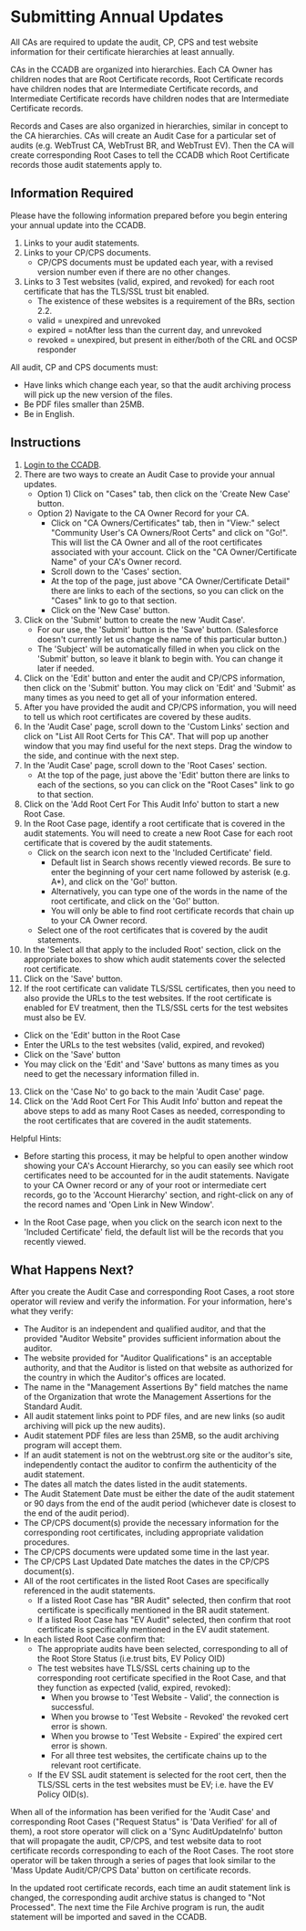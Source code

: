 # Submitting Annual Updates #

All CAs are required to update the audit, CP, CPS and test website information
for their certificate hierarchies at least annually.

CAs in the CCADB are organized into hierarchies. Each CA Owner has children
nodes that are Root Certificate records, Root Certificate records have children
nodes that are Intermediate Certificate records, and Intermediate Certificate
records have children nodes that are Intermediate Certificate records.

Records and Cases are also organized in hierarchies, similar in concept to the
CA hierarchies. CAs will create an Audit Case for a particular set of audits
(e.g. WebTrust CA, WebTrust BR, and WebTrust EV). Then the CA will create
corresponding Root Cases to tell the CCADB which Root Certificate records
those audit statements apply to.

## Information Required ##

Please have the following information prepared before you begin entering your
annual update into the CCADB.

1. Links to your audit statements.
2. Links to your CP/CPS documents.
   * CP/CPS documents must be updated each year, with a revised version number
     even if there are no other changes.
3. Links to 3 Test websites (valid, expired, and revoked) for each root
   certificate that has the TLS/SSL trust bit enabled.
   * The existence of these websites is a requirement of the BRs, section 2.2.
   * valid = unexpired and unrevoked
   * expired = notAfter less than the current day, and unrevoked
   * revoked = unexpired, but present in either/both of the CRL and OCSP
     responder

All audit, CP and CPS documents must:

* Have links which change each year, so that the audit archiving process will
  pick up the new version of the files.
* Be PDF files smaller than 25MB.
* Be in English.

## Instructions ##

1. [Login to the CCADB](getting-started).
2. There are two ways to create an Audit Case to provide your annual updates.
   * Option 1) Click on "Cases" tab, then click on the 'Create New Case'
     button.
   * Option 2) Navigate to the CA Owner Record for your CA.
     * Click on "CA Owners/Certificates" tab, then in "View:" select
       "Community User's CA Owners/Root Certs" and click on "Go!". This will
       list the CA Owner and all of the root certificates associated with your
       account. Click on the "CA Owner/Certificate Name" of your CA's Owner
       record.
     * Scroll down to the 'Cases' section.
     * At the top of the page, just above "CA Owner/Certificate Detail" there
       are links to each of the sections, so you can click on the "Cases" link
       to go to that section.
     * Click on the 'New Case' button.
3. Click on the 'Submit' button to create the new 'Audit Case'.
   * For our use, the 'Submit' button is the 'Save' button. (Salesforce
     doesn't currently let us change the name of this particular button.)
   * The 'Subject' will be automatically filled in when you click on the
     'Submit' button, so leave it blank to begin with. You can change it later
     if needed.
4. Click on the 'Edit' button and enter the audit and CP/CPS information, then
   click on the 'Submit' button. You may click on 'Edit' and 'Submit' as many
   times as you need to get all of your information entered.
5. After you have provided the audit and CP/CPS information, you will need to
   tell us which root certificates are covered by these audits.
6. In the 'Audit Case' page, scroll down to the 'Custom Links' section and
   click on "List All Root Certs for This CA". That will pop up another window
   that you may find useful for the next steps. Drag the window to the side,
   and continue with the next step.
7. In the 'Audit Case' page, scroll down to the 'Root Cases' section.
   * At the top of the page, just above the 'Edit' button there are links to
     each of the sections, so you can click on the "Root Cases" link to go to
     that section.
8. Click on the 'Add Root Cert For This Audit Info' button to start a new Root
   Case.
9. In the Root Case page, identify a root certificate that is covered in the
   audit statements. You will need to create a new Root Case for each root
   certificate that is covered by the audit statements.
   * Click on the search icon next to the 'Included Certificate' field.
     * Default list in Search shows recently viewed records. Be sure to enter
       the beginning of your cert name followed by asterisk (e.g. A*), and
       click on the 'Go!' button.
     * Alternatively, you can type one of the words in the name of the root
       certificate, and click on the 'Go!' button.
     * You will only be able to find root certificate records that chain up to
       your CA Owner record.
   * Select one of the root certificates that is covered by the audit
     statements.
10. In the 'Select all that apply to the included Root' section, click on the
    appropriate boxes to show which audit statements cover the selected root
    certificate.
11. Click on the 'Save' button.
12. If the root certificate can validate TLS/SSL certificates, then you need
    to also provide the URLs to the test websites. If the root certificate is
    enabled for EV treatment, then the TLS/SSL certs for the test websites must
    also be EV.
   * Click on the 'Edit' button in the Root Case
   * Enter the URLs to the test websites (valid, expired, and revoked)
   * Click on the 'Save' button
   * You may click on the 'Edit' and 'Save' buttons as many times as you need
    to get the necessary information filled in.
13. Click on the 'Case No' to go back to the main 'Audit Case' page.
14. Click on the 'Add Root Cert For This Audit Info' button and repeat the
    above steps to add as many Root Cases as needed, corresponding to the root
    certificates that are covered in the audit statements.

Helpful Hints:

* Before starting this process, it may be helpful to open another window
  showing your CA's Account Hierarchy, so you can easily see which root
  certificates need to be accounted for in the audit statements. Navigate to
  your CA Owner record or any of your root or intermediate cert records, go to
  the 'Account Hierarchy' section, and right-click on any of the record names
  and 'Open Link in New Window'.

* In the Root Case page, when you click on the search icon next to the
  'Included Certificate' field, the default list will be the records that you
  recently viewed.

## What Happens Next? ##

After you create the Audit Case and corresponding Root Cases, a root store
operator will review and verify the information. For your information, here's
what they verify:

* The Auditor is an independent and qualified auditor, and that the provided
  "Auditor Website" provides sufficient information about the auditor.
* The website provided for "Auditor Qualifications" is an acceptable authority,
  and that the Auditor is listed on that website as authorized for the country
  in which the Auditor's offices are located.
* The name in the "Management Assertions By" field matches the name of the
  Organization that wrote the Management Assertions for the Standard Audit.
* All audit statement links point to PDF files, and are new links (so audit
  archiving will pick up the new audits).
* Audit statement PDF files are less than 25MB, so the audit archiving program
  will accept them.
* If an audit statement is not on the webtrust.org site or the auditor's site,
  independently contact the auditor to confirm the authenticity of the audit
  statement.
* The dates all match the dates listed in the audit statements.
* The Audit Statement Date must be either the date of the audit statement or
  90 days from the end of the audit period (whichever date is closest to the
  end of the audit period).
* The CP/CPS document(s) provide the necessary information for the
  corresponding root certificates, including appropriate validation procedures.
* The CP/CPS documents were updated some time in the last year.
* The CP/CPS Last Updated Date matches the dates in the CP/CPS document(s).
* All of the root certificates in the listed Root Cases are specifically
  referenced in the audit statements.
  * If a listed Root Case has "BR Audit" selected, then confirm that root
    certificate is specifically mentioned in the BR audit statement.
  * If a listed Root Case has "EV Audit" selected, then confirm that root
    certificate is specifically mentioned in the EV audit statement.
* In each listed Root Case confirm that:
  * The appropriate audits have been selected, corresponding to all of the
    Root Store Status (i.e.trust bits, EV Policy OID)
  * The test websites have TLS/SSL certs chaining up to the corresponding root
    certificate specified in the Root Case, and that they function as expected
    (valid, expired, revoked):
    * When you browse to 'Test Website - Valid', the connection is successful.
    * When you browse to 'Test Website - Revoked' the revoked cert error is
      shown.
    * When you browse to 'Test Website - Expired' the expired cert error is
      shown.
    * For all three test websites, the certificate chains up to the relevant
      root certificate.
  * If the EV SSL audit statement is selected for the root cert, then the
    TLS/SSL certs in the test websites must be EV; i.e. have the EV Policy
    OID(s).

When all of the information has been verified for the 'Audit Case' and
corresponding Root Cases ("Request Status" is 'Data Verified' for all of
them), a root store operator will click on a 'Sync AuditUpdateInfo' button
that will propagate the audit, CP/CPS, and test website data to root
certificate records corresponding to each of the Root Cases. The root store
operator will be taken through a series of pages that look similar to the
'Mass Update Audit/CP/CPS Data' button on certificate records.

In the updated root certificate records, each time an audit statement link is
changed, the corresponding audit archive status is changed to "Not Processed".
The next time the File Archive program is run, the audit statement will be
imported and saved in the CCADB.
